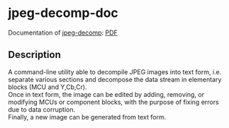 # jpeg-decomp-doc

Documentation of [jpeg-decomp](https://github.com/ImageProcessing-ElectronicPublications/jpeg-decomp): [PDF](RepairingCorruptedJpeg.pdf)

## Description

A command-line utility able to decompile JPEG images into text form, i.e. separate various sections and decompose the data stream in elementary blocks (MCU and Y,Cb,Cr).  
Once in text form, the image can be edited by adding, removing, or modifying MCUs or component blocks, with the purpose of fixing errors due to data corruption.  
Finally, a new image can be generated from text form.  
